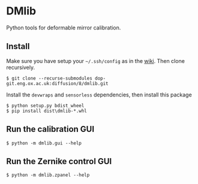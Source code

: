DMlib
=====

Python tools for deformable mirror calibration.


Install
-------

Make sure you have setup your `~/.ssh/config` as in the [wiki](https://uni.eng.ox.ac.uk/wiki/index.php/Phabricator). Then clone recursively.

    $ git clone --recurse-submodules dop-git.eng.ox.ac.uk:diffusion/8/dmlib.git

Install the `devwraps` and `sensorless` dependencies, then install this package

    $ python setup.py bdist_wheel
    $ pip install dist\dmlib-*.whl


Run the calibration GUI
-----------------------

    $ python -m dmlib.gui --help


Run the Zernike control GUI
---------------------------

    $ python -m dmlib.zpanel --help
